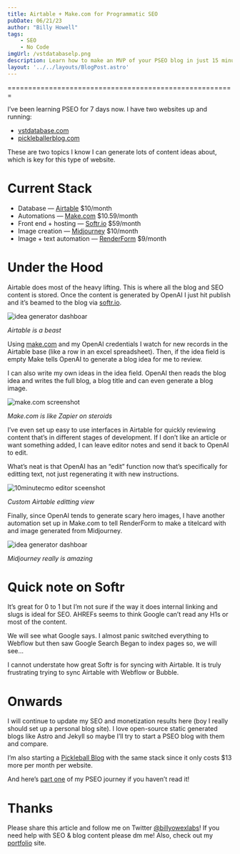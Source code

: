 ```yaml
---
title: Airtable + Make.com for Programmatic SEO
pubDate: 06/21/23
author: "Billy Howell"
tags:
    - SEO
    - No Code
imgUrl: /vstdatabaselp.png
description: Learn how to make an MVP of your PSEO blog in just 15 minutes. This post will save you hours of research and tutorials.
layout: '../../layouts/BlogPost.astro'
---
```

=======================================================

I’ve been learning PSEO for 7 days now. I have two websites up and running:

*   [vstdatabase.com](http://vstdatabase.com)
*   [pickleballerblog.com](http://pickleballerblog.com)

These are two topics I know I can generate lots of content ideas about, which is key for this type of website.

Current Stack
=============

*   Database — [Airtable](http://airtable.com) $10/month
*   Automations — [Make.com](http://make.com) $10.59/month
*   Front end + hosting — [Softr.io](http://softr.io) $59/month
*   Image creation — [Midjourney](http://midjourney.com) $10/month
*   Image + text automation — [RenderForm](https://renderform.io/) $9/month

Under the Hood
==============

Airtable does most of the heavy lifting. This is where all the blog and SEO content is stored. Once the content is generated by OpenAI I just hit publish and it’s beamed to the blog via [softr.io](http://softr.io).

![idea generator dashboar](/airtable-base-peak.png)

*Airtable is a beast*

Using [make.com](http://make.com) and my OpenAI credentials I watch for new records in the Airtable base (like a row in an excel spreadsheet). Then, if the idea field is empty Make tells OpenAI to generate a blog idea for me to review.

I can also write my own ideas in the idea field. OpenAI then reads the blog idea and writes the full blog, a blog title and can even generate a blog image.

![make.com screenshot](/make-dot-com.png)

*Make.com is like Zapier on steroids*

I’ve even set up easy to use interfaces in Airtable for quickly reviewing content that’s in different stages of development. If I don’t like an article or want something added, I can leave editor notes and send it back to OpenAI to edit.

What’s neat is that OpenAI has an “edit” function now that’s specifically for editting text, not just regenerating it with new instructions.

![10minutecmo editor sceenshot](/10minutecmo-content-editor.png)

*Custom Airtable editting view*

Finally, since OpenAI tends to generate scary hero images, I have another automation set up in Make.com to tell RenderForm to make a titelcard with and image generated from Midjourney.

![idea generator dashboar](/midjourney-hero.png)

*Midjourney really is amazing*

Quick note on Softr
===================

It’s great for 0 to 1 but I’m not sure if the way it does internal linking and slugs is ideal for SEO. AHREFs seems to think Google can’t read any H1s or most of the content.

We will see what Google says. I almost panic switched everything to Webflow but then saw Google Search Began to index pages so, we will see…

I cannot understate how great Softr is for syncing with Airtable. It is truly frustrating trying to sync Airtable with Webflow or Bubble.

Onwards
=======

I will continue to update my SEO and monetization results here (boy I really should set up a personal blog site). I love open-source static generated blogs like Astro and Jekyll so maybe I’ll try to start a PSEO blog with them and compare.

I’m also starting a [Pickleball Blog](http://pickleballerblog.com) with the same stack since it only costs $13 more per month per website.

And here’s [part one](https://medium.com/@billy-howell/i-learned-programmatic-seo-pseo-in-one-day-f397be9182e3) of my PSEO journey if you haven’t read it!

Thanks
======

Please share this article and follow me on Twitter [@billyowexlabs](https://twitter.com/billyowexlabs)! If you need help with SEO & blog content please dm me! Also, check out my [portfolio](https://billyjameshowell.github.io/) site.
